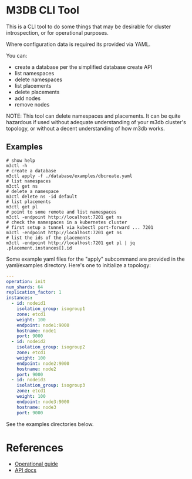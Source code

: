 # M3DB CLI Tool

This is a CLI tool to do some things that may be desirable for
cluster introspection, or for operational purposes.

Where configuration data is required its provided via YAML.

You can:

* create a database per the simplified database create API
* list namespaces
* delete namespaces
* list placements
* delete placements
* add nodes
* remove nodes

NOTE: This tool can delete namespaces and placements.  It can be
quite hazardous if used without adequate understanding of your m3db
cluster's topology, or without a decent understanding of how m3db
works.

## Examples

```
# show help
m3ctl -h
# create a database
m3ctl apply -f ./database/examples/dbcreate.yaml
# list namespaces
m3ctl get ns
# delete a namespace
m3ctl delete ns -id default
# list placements
m3ctl get pl
# point to some remote and list namespaces
m3ctl -endpoint http://localhost:7201 get ns
# check the namespaces in a kubernetes cluster
# first setup a tunnel via kubectl port-forward ... 7201 
m3ctl -endpoint http://localhost:7201 get ns
# list the ids of the placements
m3ctl -endpoint http://localhost:7201 get pl | jq .placement.instances[].id
```

Some example yaml files for the "apply" subcommand are provided in the yaml/examples directory.
Here's one to initialize a topology:

```yaml
---
operation: init
num_shards: 64
replication_factor: 1
instances:
  - id: nodeid1
    isolation_group: isogroup1
    zone: etcd1
    weight: 100
    endpoint: node1:9000
    hostname: node1
    port: 9000
  - id: nodeid2
    isolation_group: isogroup2
    zone: etcd1
    weight: 100
    endpoint: node2:9000
    hostname: node2
    port: 9000
  - id: nodeid3
    isolation_group: isogroup3
    zone: etcd1
    weight: 100
    endpoint: node3:9000
    hostname: node3
    port: 9000
```    

See the examples directories below.

# References

 * [Operational guide](https://docs.m3db.io/operational_guide) 
 * [API docs](https://www.m3db.io/openapi/)
